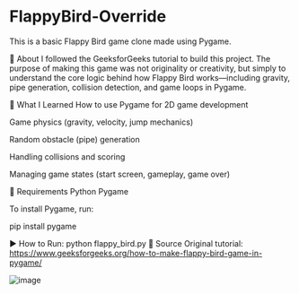 # FlappyBird-Override
This is a basic Flappy Bird game clone made using Pygame.

📌 About
I followed the GeeksforGeeks tutorial to build this project. The purpose of making this game was not originality or creativity, but simply to understand the core logic behind how Flappy Bird works—including gravity, pipe generation, collision detection, and game loops in Pygame.

🧠 What I Learned
How to use Pygame for 2D game development

Game physics (gravity, velocity, jump mechanics)

Random obstacle (pipe) generation

Handling collisions and scoring

Managing game states (start screen, gameplay, game over)

🔧 Requirements
Python 
Pygame

To install Pygame, run:

pip install pygame

▶️ How to Run:
python flappy_bird.py
📂 Source
Original tutorial: https://www.geeksforgeeks.org/how-to-make-flappy-bird-game-in-pygame/


![image](https://github.com/user-attachments/assets/c1adbd03-27b5-426a-9480-a0dce19b2c8b)


